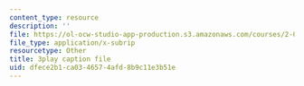 ```yaml
---
content_type: resource
description: ''
file: https://ol-ocw-studio-app-production.s3.amazonaws.com/courses/2-003sc-engineering-dynamics-fall-2011/dfece2b1ca0346574afd8b9c11e3b51e_ZNVvYg1FOPk.srt
file_type: application/x-subrip
resourcetype: Other
title: 3play caption file
uid: dfece2b1-ca03-4657-4afd-8b9c11e3b51e
---
```

